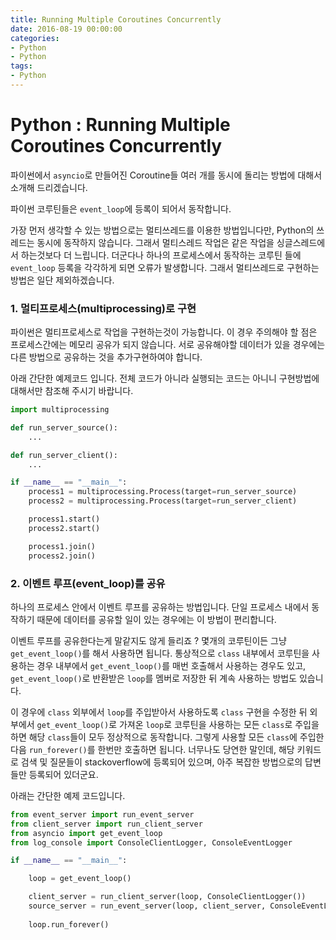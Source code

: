 ```yaml
---
title: Running Multiple Coroutines Concurrently
date: 2016-08-19 00:00:00
categories:
- Python
- Python
tags:
- Python
---
```


# Python : Running Multiple Coroutines Concurrently

파이썬에서 `asyncio`로 만들어진 Coroutine들 여러 개를 동시에 돌리는 방법에 대해서 소개해 드리겠습니다.

파이썬 코루틴들은 `event_loop`에 등록이 되어서 동작합니다.

가장 먼저 생각할 수 있는 방법으로는 멀티쓰레드를 이용한 방법입니다만, Python의 쓰레드는 동시에 동작하지 않습니다.
그래서 멀티스레드 작업은 같은 작업을 싱글스레드에서 하는것보다 더 느립니다.
더군다나 하나의 프로세스에서 동작하는 코루틴 들에 `event_loop` 등록을 각각하게 되면 오류가 발생합니다.
그래서 멀티쓰레드로 구현하는 방법은 일단 제외하겠습니다.

### 1. 멀티프로세스(multiprocessing)로 구현

파이썬은 멀티프로세스로 작업을 구현하는것이 가능합니다.
이 경우 주의해야 할 점은 프로세스간에는 메모리 공유가 되지 않습니다.
서로 공유해야할 데이터가 있을 경우에는 다른 방법으로 공유하는 것을 추가구현하여야 합니다.

아래 간단한 예제코드 입니다.
전체 코드가 아니라 실행되는 코드는 아니니 구현방법에 대해서만 참조해 주시기 바랍니다.

```Python
import multiprocessing

def run_server_source():
    ...

def run_server_client():
    ...

if __name__ == "__main__":
    process1 = multiprocessing.Process(target=run_server_source)
    process2 = multiprocessing.Process(target=run_server_client)

    process1.start()
    process2.start()

    process1.join()
    process2.join()
```

### 2. 이벤트 루프(event_loop)를 공유

하나의 프로세스 안에서 이벤트 루프를 공유하는 방법입니다.
단일 프로세스 내에서 동작하기 때문에 데이터를 공유할 일이 있는 경우에는 이 방법이 편리합니다.

이벤트 루프를 공유한다는게 말같지도 않게 들리죠 ?
몇개의 코루틴이든 그냥 `get_event_loop()`를 해서 사용하면 됩니다.
통상적으로 `class` 내부에서 코루틴을 사용하는 경우 내부에서 `get_event_loop()`를 매번 호출해서 사용하는 경우도 있고,
`get_event_loop()`로 반환받은 `loop`를 멤버로 저장한 뒤 계속 사용하는 방법도 있습니다.

이 경우에 `class` 외부에서 `loop`를 주입받아서 사용하도록 `class` 구현을 수정한 뒤 외부에서 `get_event_loop()`로 가져온 `loop`로 코루틴을 사용하는 모든 `class`로 주입을 하면 해당 `class`들이 모두 정상적으로 동작합니다.
그렇게 사용할 모든 `class`에 주입한 다음 `run_forever()`를 한번만 호출하면 됩니다.
너무나도 당연한 말인데, 해당 키워드로 검색 및 질문들이 stackoverflow에 등록되어 있으며, 아주 복잡한 방법으로의 답변들만 등록되어 있더군요.

아래는 간단한 예제 코드입니다.

```Python
from event_server import run_event_server
from client_server import run_client_server
from asyncio import get_event_loop
from log_console import ConsoleClientLogger, ConsoleEventLogger

if __name__ == "__main__":

    loop = get_event_loop()

    client_server = run_client_server(loop, ConsoleClientLogger())
    source_server = run_event_server(loop, client_server, ConsoleEventLogger())
    
    loop.run_forever()
``` 